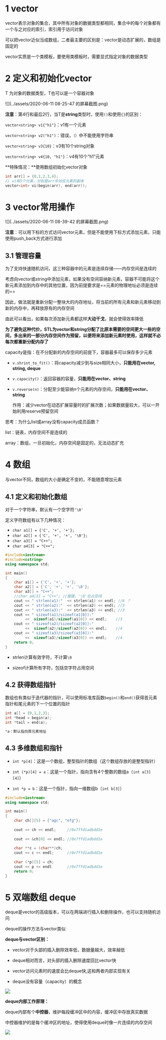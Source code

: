 # 1 vector

vector表示对象的集合，其中所有对象的数据类型都相同，集合中的每个对象都有一个与之对应的索引，索引用于访问对象

可以把vector近似当成数组，二者最主要的区别是：vector是动态扩展的，数组是固定的

vector实质是一个类模板，要使用类模板时，需要显式指定对象的数据类型



# 2 定义和初始化vector

T 为对象的数据类型，T也可以是一个容器对象

![](../assets/2020-06-11 08-25-47 的屏幕截图.png)

**注意**：第4行和最后2行，当T是**string**类型时，使用`()`和使用`{}`的区别：

`vector<string> v1{"h1"}`：v1有一个元素

`vector<string> v2("h1")`：错误，`（）`中不能使用字符串

`vector<string> v3{10}`：v3有10个string对象

`vector<string> v4{10, "h1"}`：v4有10个“h1”元素



**特殊情况：**使用数组初始化vector对象

```c++
int arr[] = {0,1,2,3,4};
// vi有5个元素，分别是arr中对应元素的副本
vector<int> vi(begin(arr), end(arr));
```



# 3 vector常用操作

![](../assets/2020-06-11 08-39-42 的屏幕截图.png)

**注意**：可以用下标的方式访问vector元素，但是不能使用下标方式添加元素，只能使用push_back方式进行添加



## 3.1 管理容量

为了支持快速随机访问，这三种容器中的元素是连续存储——内存空间是连续的

考虑向vector或string中添加元素，如果没有空间容纳新元素，容器不可能将这个新元素添加到内存中的其他位置，因为前提要求是==元素的物理地址必须是连续的==

因此，做法就是重新分配一整块大的内存地址，将当前的所有元素和新元素移动到新的内存中，再释放原有的内存空间

由此可以看出，如果每次添加新元素都这样**大动干戈**，就会使得效率降低



**为了避免这种代价，STL为vector和string分配了比原本需要的空间更大一些的空间，多出来的一部分内存空间作为预留，以便将来添加新元素时使用，这样就不必每次都重新分配内存了**



capacity是指：在不分配新的内存空间的前提下，容器最多可以保存多少元素

- `v.shrint_to_fit()`：将capacity减少到与size相同大小，**只能用在vector, string, deque**

- `v.capacity()`：返回容器的容量，**只能用在vector、string**

- `v.reverse(n)`：分配至少能容纳n个元素的内存空间，**只能用在vector、string**

  作用：减少vector在动态扩展容量时的扩展次数；如果数据量较大，可以一开始利用reserve预留空间



思考：为什么list或array没有capacity成员函数？

list：链表，内存空间不是连续的

array：数组，一旦初始化，内存空间是固定的，无法动态扩充



# 4 数组

与vector不同，数组的大小是确定不变的，不能随意增加元素



## 4.1 定义和初始化数组

对于一个字符串，默认有一个空字符`'\0'`

定义字符数组有以下几种情况：

- `char a1[] = {'C', '+', '+'};`
- `char a2[] = {'C', '+', '+', '\0'};`
- `char a3[] = "C++";`
- `char a4[3] = "C++";`



```c++
#include<iostream>
#include<cstring>
using namespace std;

int main()
{
    char a1[] = {'C', '+', '+'};
    char a2[] = {'C', '+', '+', '\0'};
    char a3[] = "C++";
    //char a4[3] = "C++"; //报错，'\0'也占空间
    cout << " strlen(a1):"  << strlen(a1) << endl; //6 ？
    cout << " strlen(a2):"  << strlen(a2) << endl; //3
    cout << " strlen(a3):"  << strlen(a3) << endl; //3
    cout << " sizeof(a1)/sizeof(a1[0]):"
         <<  sizeof(a1)/sizeof(a1[0]) << endl; 	  //3
    cout << " sizeof(a2)/sizeof(a2[0]):"
         <<  sizeof(a2)/sizeof(a2[0]) << endl;    //4
    cout << " sizeof(a3)/sizeof(a3[0]):"
         <<  sizeof(a3)/sizeof(a3[0]) << endl;    //4
    return 0;
}
```

- strlen计算有效字符，不计算`\0`

- sizeof计算所有字符，包括空字符占用空间



## 4.2 获得数组指针

数组也有类似于迭代器的指针，可以使用标准库函数`begin()`和`end()`获得首元素指针和尾元素的下一个位置的指针

```c++
int a[] = {0,1,2,3};
int *head = begin(a);
int *tail = end(a);

*a：默认指向首元素地址
```



## 4.3 多维数组和指针

- `int *p[4]`：这是一个数组，整型指针的数组（这个数组存放的是整型指针）
- `int (*p)[4] = a`：这是一个指针，指向含有4个整数的数组a（`int a[3][4]`）

- `int *p = b`：这是一个指针，指向一维数组b（`int b[3]`）



```c++
#include<iostream>
using namespace std;

int main()
{
    char ch[][5] = {"agc", "efg"};
    
    cout << ch << endl;     //0x7ffd1adbdd1e
    
    cout << &ch[0] << endl; //0x7ffd1adbdd1e
    
    char **c = (char**)ch;
    cout << c << endl;      //0x7ffd1adbdd1e
    
    char (*p)[5] = ch;    
    cout << p << endl	    //0x7ffd1adbdd1e
    return 0;
}
```



# 5 双端数组 deque

deque是vector的高级版本，可以在两端进行插入和删除操作，也可以支持随机访问

deque的操作方法与vector类似



**deque与vector区别：**

* vector对于头部的插入删除效率低，数据量越大，效率越低

* deque相对而言，对头部的插入删除速度回比vector快

* vector访问元素时的速度会比deque快,这和两者内部实现有关

* deque没有容量（capacity）的概念

  

![](../assets/clip_image002-1547547642923.jpg)



**deque内部工作原理：**

deque内部有个**中控器**，维护每段缓冲区中的内容，缓冲区中存放真实数据

中控器维护的是每个缓冲区的地址，使得使用deque时像一片连续的内存空间

![](../assets/clip_image002-1547547896341.jpg)

